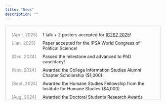 ```yaml
---
title: "News"
description: ""
---
```


<style>
.news-container {
    max-height: 200px;  
    overflow-y: auto;
    border: 1px solid lightgray; 
    padding: 20px;
}
.news-item {
    display: flex;
    margin-bottom: 10px;
}
.news-date {
    width: 100px;
    flex-shrink: 0;
    color: gray;
}
.news-content {
    flex-grow: 2;
}

</style>

<div class="news-container">
    <div class="news-item">
        <div class="news-date">[April. 2025]</div>
        <div class="news-content"> 1 talk + 2 posters accepted for <a href="https://ic2s2-2025.org/">IC2S2 2025</a>!</div>
    </div>
    <div class="news-item">
        <div class="news-date">[Jan. 2025]</div>
        <div class="news-content"> Paper accepted for the IPSA World Congress of Political Science! </div>
    </div>
    <div class="news-item">
        <div class="news-date">[Dec. 2024]</div>
        <div class="news-content"> Passed the milestone and advanced to PhD candidacy! </div>
    </div>
    <div class="news-item">
        <div class="news-date">[Nov. 2024]</div>
        <div class="news-content"> Awarded the College Information Studies Alumni Chapter Scholarship ($1,000). </div>
    </div>
    <div class="news-item">
        <div class="news-date">[Sept. 2024]</div>
        <div class="news-content"> Awarded the Humane Studies Fellowship from the Institute for Humane Studies ($4,000) </div>
    </div>
    <div class="news-item">
        <div class="news-date">[Aug. 2024]</div>
        <div class="news-content"> Awarded the Doctoral Students Research Awards ($1,500) </div>
    </div>
    <div class="news-item">
        <div class="news-date">[July. 2024]</div>
        <div class="news-content"> Awarded the Jacob K. Goldhaber Travel Grant ($250) for IC2S2!</div>
    </div>
    <div class="news-item">
        <div class="news-date">[June. 2024]</div>
        <div class="news-content"> Had fun participating in <a href="https://sites.google.com/view/netsci-course/home?authuser=0">A Short First Course in Network Science</a></div>
    </div>
    <div class="news-item">
        <div class="news-date">[May. 2024]</div>
        <div class="news-content">🥳 Our team was selected as one of nine finalists of the <a href="https://rankingchallenge.substack.com/p/announcing-the-finalists-of-the-prosocial">Prosocial Ranking Challenge</a>, a worldwide crowdsourcing challenge organized by the Center for Human-Compatible AI at UC Berkeley!</div>
    </div>
    <div class="news-item">
        <div class="news-date">[April. 2024]</div>
        <div class="news-content"> Accepted a poster presentation for <a href="https://ic2s2-2024.org/">IC2S2 2024</a>!</div>
    </div>
    <div class="news-item">
        <div class="news-date">[April. 2024]</div>
        <div class="news-content"> Served as a Program Committee member for the International Workshop on Cyber Social Threats <a href="https://cy-soc.github.io/2024/">(CySoc 2024)</a> at the 2024 International Conference on Web and Social Media <a href="https://www.icwsm.org/2024/index.html/index.html">(ICWSM)</a>.</div>
    </div>
    <div class="news-item">
        <div class="news-date">[April. 2024]</div>
        <div class="news-content"> Became an affiliated PhD student at the Institute for Trustworthy AI in Law and Society <a href="https://www.trails.umd.edu/">(TRAILS)</a>.</div>
    </div>
    <div class="news-item">
        <div class="news-date">[Mar. 2024]</div>
        <div class="news-content"> Reviewed a paper (Behaviour & Information Technology).</div>
    </div>
    <div class="news-item">
        <div class="news-date">[Feb. 2024]</div>
        <div class="news-content"> Reviewed ICWSM 2024 papers.</div>
    </div>
    <div class="news-item">
        <div class="news-date">[May. 2023]</div>
        <div class="news-content">🥳 I am thrilled to have received the Dean's Fellowship during my first year of doctoral studies at UMD!</div>
    </div>
</div>